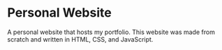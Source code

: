# Personal Website
A personal website that hosts my portfolio. This website was made from scratch and written in HTML, CSS, and JavaScript.
